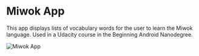 Miwok App
===================================

This app displays lists of vocabulary words for the user to learn the Miwok language.
Used in a Udacity course in the Beginning Android Nanodegree.

![Miwok App](https://drive.google.com/file/d/1B0OVXdAjxHhcnXUoBnzluAdO6Sw3TslE/view?usp=sharing)

